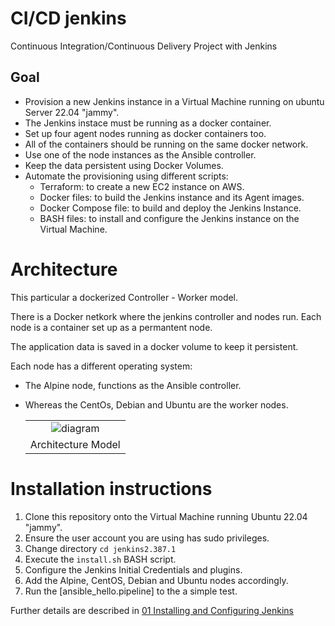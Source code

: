 # CI/CD jenkins
Continuous Integration/Continuous Delivery Project with Jenkins

## Goal 
- Provision a new Jenkins instance in a Virtual Machine running on ubuntu Server 22.04 "jammy".
- The Jenkins instace must be running as a docker container.
- Set up four agent nodes running as docker containers too.
- All of the containers should be running on the same docker network.
- Use one of the node instances as the Ansible controller.
- Keep the data persistent using Docker Volumes.
- Automate the provisioning using different scripts:
  - Terraform: to create a new EC2 instance on AWS.
  - Docker files: to build the Jenkins instance and its Agent images.
  - Docker Compose file: to build and deploy the Jenkins Instance.
  - BASH files: to install and configure the Jenkins instance on the Virtual Machine.
  
# Architecture

This particular a dockerized Controller - Worker model. 

There is a Docker netkork where the jenkins controller and nodes run. Each node is a container set up as a permantent node.

The application data is saved in a docker volume to keep it persistent.

Each node has a different operating system:
- The Alpine node, functions as the Ansible controller.
- Whereas the CentOs, Debian and Ubuntu are the worker nodes.

  ||
  |:--:|
  |![diagram](images/jenkins_architecture_diagram.png)|
  |Architecture Model|

# Installation instructions
1. Clone this repository onto the Virtual Machine running Ubuntu 22.04 "jammy".
2. Ensure the user account you are using has sudo privileges.
3. Change directory `cd jenkins2.387.1`
4. Execute the `install.sh` BASH script.
5. Configure the Jenkins Initial Credentials and plugins.
6. Add the Alpine, CentOS, Debian and Ubuntu nodes accordingly.
7. Run the [ansible_hello.pipeline] to the a simple test.

Further details are described in [01 Installing and Configuring Jenkins](01_installing_jenkins/01_installing_jenkins.md)

